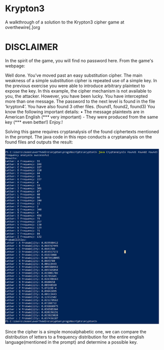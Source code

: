 # Krypton3
A walkthrough of a solution to the Krypton3 cipher game at overthewire[.]org
# DISCLAIMER
In the spirit of the game, you will find no password here. From the game's webpage:

Well done. You’ve moved past an easy substitution cipher. The main weakness of a simple substitution cipher is repeated use of a simple key. In the previous exercise you were able to introduce arbitrary plaintext to expose the key. In this example, the cipher mechanism is not available to you, the attacker. However, you have been lucky. You have intercepted more than one message. The password to the next level is found in the file ‘krypton4’. You have also found 3 other files. (found1, found2, found3) You know the following important details: • The message plaintexts are in American English (*** very important) - They were produced from the same key (*** even better!) Enjoy.!

Solving this game requires cryptanalysis of the found ciphertexts mentioned in the prompt. The java code in this repo conducts a cryptanalysis on the found files and outputs the result:

![alt text](https://github.com/Keen1/Krypton3/blob/main/freqa_out.png?raw=true)

Since the cipher is a simple monoalphabetic one, we can compare the distribution of letters to a frequency distribution for the entire english language(mentioned in the prompt) and determine a possible key.
